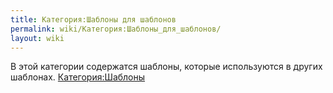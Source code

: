 ```yaml
---
title: Категория:Шаблоны для шаблонов
permalink: wiki/Категория:Шаблоны_для_шаблонов/
layout: wiki
---
```


В этой категории содержатся шаблоны, которые используются в других
шаблонах. [Категория:Шаблоны](Категория:Шаблоны "wikilink")
